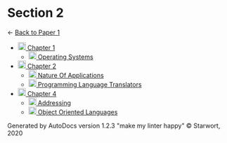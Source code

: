 <style>img{height:18px;margin-bottom:-3px}</style>

# Section 2

← [Back to Paper 1](..)

- [![Folder](https://starwort.github.io/computer-science/icon-folder.png) Chapter 1](chapter_1/index.html)
  - [![MD file](https://img.icons8.com/windows/512/4a90e2/regular-document.png) Operating Systems](chapter_1/operating_systems.html)
- [![Folder](https://starwort.github.io/computer-science/icon-folder.png) Chapter 2](chapter_2/index.html)
  - [![MD file](https://img.icons8.com/windows/512/4a90e2/regular-document.png) Nature Of Applications](chapter_2/nature_of_applications.html)
  - [![MD file](https://img.icons8.com/windows/512/4a90e2/regular-document.png) Programming Language Translators](chapter_2/programming_language_translators.html)
- [![Folder](https://starwort.github.io/computer-science/icon-folder.png) Chapter 4](chapter_4/index.html)
  - [![MD file](https://img.icons8.com/windows/512/4a90e2/regular-document.png) Addressing](chapter_4/addressing.html)
  - [![MD file](https://img.icons8.com/windows/512/4a90e2/regular-document.png) Object Oriented Languages](chapter_4/object_oriented_languages.html)

Generated by AutoDocs version 1.2.3 "make my linter happy" © Starwort, 2020
